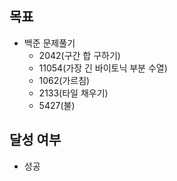 ## 목표

- 백준 문제풀기
  - 2042(구간 합 구하기)
  - 11054(가장 긴 바이토닉 부분 수열)
  - 1062(가르침)
  - 2133(타일 채우기)
  - 5427(불)
## 달성 여부
- 성공
